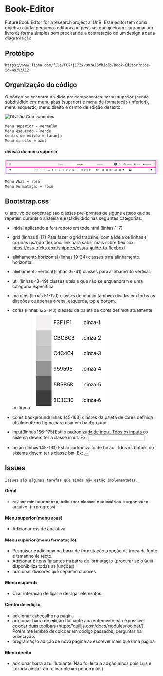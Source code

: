 # Book-Editor
 Future Book Editor for a research project at UnB.
 Esse editor tem como objetivo ajudar pequenas editoras ou pessoas que queiram diagramar um livro de forma simples sem precisar de a contratação de um design a cada diagramação. 

## Protótipo
    https://www.figma.com/file/FO7Nj17Zxv0VxAJ3fkio8b/Book-Editor?node-id=493%3A12

## Organização do código
O código se encontra dividido por componentes: menu superior (sendo subdividido em: menu abas (superior) e menu de formatação (inferior)), menu esquerdo, menu direito e centro de edição de texto.

![Divisão Componentes](./assets-read-me/divisão-componentes.png)

    Menu superior = vermelho
    Menu esquerdo = verde
    Centro de edição = laranja
    Menu direito = azul

#### divisão do menu superior

![Divisão menu superior](./assets-read-me/menusuperior.png)

    Menu Abas = rosa
    Menu Formatação = roxo

##  Bootstrap.css
O arquivo de bootstrap são classes pré-prontas de alguns estilos que se repetem durante o sistema e está dividido nas seguintes categorias:

* inicial aplicando a font roboto em todo html (linhas 1-7)

* grid (linhas 8-17)
    Para fazer o grid trabalhei com a ideia de linhas e colunas usando flex box.
    link para saber mais sobre flex box: https://css-tricks.com/snippets/css/a-guide-to-flexbox/

* alinhamento horizontal (linhas 19-34)
    classes para alinhamento horizontal.

* alinhamento vertical (linhas 35-41)
    classes para alinhamento vertical.

* util (linhas 43-49)
    classes uteis e que não se enquandram e uma categoria especifica. 

* margins (linhas 51-120)
    classes de margin tambem dividas em todas as direções ou apenas direita, esquerda, top e bottom. 

* cores (linhas 125-143)
    classes da paleta de cores definida atualmente no figma. 
    ![Tabela Cores](./assets-read-me/tabelacores.png)
    
* cores background(linhas 145-163)
    classes da paleta de cores definida atualmente no figma para usar em background.

* input(linhas 166-175)
    Estilo padronizado de input. Tdos os inputs do sistema devem ter a classe input.
    Ex: <input class="input">

* botão (linhas 145-163)
    Estilo padronizado de botão. Tdos os botoẽs do sistema devem ter a classe btn.
    Ex: <button class="btn"></button>


## Issues
    Issues são algumas tarefas que ainda não estão implementadas. 

#### Geral

* revisar mini bootastrap, adicionar classes necessárias e organizar o arquivo. (in progress)

#### Menu superior (menu abas)

* Adicionar css de aba ativa

#### Menu superior (menu formatação)

* Pesquisar e adicionar na barra de formatação a opção de troca de fonte e tamanho de texto. 
* Adicionar 8 itens faltantes na barra de formatação (procurar se o Quill disponibiliza todas as funções)
* adicionar divisores que separam o icones

#### Menu esquerdo

* Criar interação de ligar e desligar elementos. 

#### Centro de edição

* adicionar cabeçalho na pagina
* adicionar barra de edição flutuante
    aparentemente não é possivel colocar duas toolbars (https://quilljs.com/docs/modules/toolbar/). Porém me lembro de colcoar em código passados, perguntar na orientação.
* programação adição de nova página ao escrever mais que uma página

#### Menu direito

* adicionar barra azul flutuante (Não foi feita a adição ainda pois Luis e Luanda ainda irão refinar ele um pouco mais)
